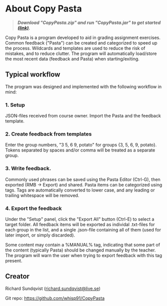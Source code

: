 # About Copy Pasta

>***Download "CopyPasta.zip" and run "CopyPasta.jar" to get started [(link)](https://github.com/whisp91/CopyPasta/raw/master/CopyPasta.zip).***

Copy Pasta is a program developed to aid in grading assignment exercises. Common feedback ("Pasta") can be created and categorized to speed up the process. Wildcards and templates are used to reduce the risk of mistakes, and to reduce clutter. The program will automatically load/store the most recent data (feedback and Pasta) when starting/exiting.

 
## Typical workflow

The program was designed and implemented with the following workflow in mind:

### 1. Setup

JSON-files received from course owner. Import the Pasta and the feedback template.

### 2. Create feedback from templates

Enter the group numbers, "3 5, 6  9, potato" for groups {3, 5, 6, 9, potato}. Tokens separated by spaces and/or comma will be treated as a separate group.

### 3. Write feedback.  

Commonly used phrases can be saved using the Pasta Editor (Ctrl-G), then exported (RMB -> Export) and shared. Pasta items can be categorized using tags. Tags are automatically converted to lower case, and any leading or trailing whitespace will be removed.

### 4. Export the feedback

Under the "Setup" panel, click the "Export All" button (Ctrl-E) to select a target folder. All feedback items will be exported as individal .txt-files for each group in the list, and a single .json-file containing all of them (used for later import, or simply discarded).

Some content may contain a %MANUAL% tag, indicating that some part of the content (typically Pasta) should be changed manually by the teacher. The program will warn the user when trying to export feedback with this tag present.
 
## Creator

Richard Sundqvist (richard.sundqvist@live.se)

Git repo: https://github.com/whisp91/CopyPasta
